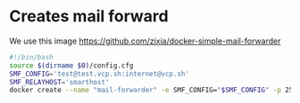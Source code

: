 # Creates mail forward
We use this image https://github.com/zixia/docker-simple-mail-forwarder

```` bash
#!/bin/bash
source $(dirname $0)/config.cfg
SMF_CONFIG='test@test.vcp.sh:internet@vcp.sh'
SMF_RELAYHOST='smarthost'
docker create --name "mail-forwarder" -e SMF_CONFIG="$SMF_CONFIG" -p 25:25 --link smarthost:smarthost zixia/simple-mail-forwarder

````
